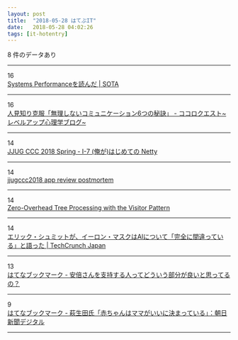 ```yaml
---
layout: post
title:  "2018-05-28 はてぶIT"
date:   2018-05-28 04:02:26
tags: [it-hotentry]
---
```

8 件のデータあり

<hr><div class="row">
<div class="col-1"><span class="badge badge-pill badge-success h2">16</span></div>
<div class="col-11"><a href='https://deeeet.com/writing/2016/11/07/systems-performance/' target='_blank'>Systems Performanceを読んだ | SOTA</a></div>
</div>
<hr>
<div class="row">
<div class="col-1"><span class="badge badge-pill badge-success h2">16</span></div>
<div class="col-11"><a href='http://www.cocoro-quest.net/entry/shyness-communication-6' target='_blank'>人見知り克服「無理しないコミュニケーション6つの秘訣」 - ココロクエスト~レベルアップ心理学ブログ~</a></div>
</div>
<hr>
<div class="row">
<div class="col-1"><span class="badge badge-pill badge-success h2">14</span></div>
<div class="col-11"><a href='https://www.slideshare.net/mikeneck/jjug-ccc-2018-spring-i7-netty' target='_blank'>JJUG CCC 2018 Spring - I-7 (俺が)はじめての Netty</a></div>
</div>
<hr>
<div class="row">
<div class="col-1"><span class="badge badge-pill badge-success h2">14</span></div>
<div class="col-11"><a href='https://www.slideshare.net/tamrin69/jjugccc2018-app-review-postmortem' target='_blank'>jjugccc2018 app review postmortem</a></div>
</div>
<hr>
<div class="row">
<div class="col-1"><span class="badge badge-pill badge-success h2">14</span></div>
<div class="col-11"><a href='http://www.lihaoyi.com/post/ZeroOverheadTreeProcessingwiththeVisitorPattern.html?a=1' target='_blank'>Zero-Overhead Tree Processing with the Visitor Pattern</a></div>
</div>
<hr>
<div class="row">
<div class="col-1"><span class="badge badge-pill badge-success h2">14</span></div>
<div class="col-11"><a href='https://jp.techcrunch.com/2018/05/27/2018-05-25-eric-schmidt-musk-exactly-wrong/' target='_blank'>エリック・シュミットが、イーロン・マスクはAIについて「完全に間違っている」と語った | TechCrunch Japan</a></div>
</div>
<hr>
<div class="row">
<div class="col-1"><span class="badge badge-pill badge-success h2">13</span></div>
<div class="col-11"><a href='http://b.hatena.ne.jp/entry/s/anond.hatelabo.jp/20180527190259' target='_blank'>はてなブックマーク - 安倍さんを支持する人ってどういう部分が良いと思ってるの？</a></div>
</div>
<hr>
<div class="row">
<div class="col-1"><span class="badge badge-pill badge-success h2">9</span></div>
<div class="col-11"><a href='http://b.hatena.ne.jp/entry/s/www.asahi.com/articles/ASL5W4F1ZL5WTNAB00D.html' target='_blank'>はてなブックマーク - 萩生田氏「赤ちゃんはママがいいに決まっている」：朝日新聞デジタル</a></div>
</div>
<hr>
